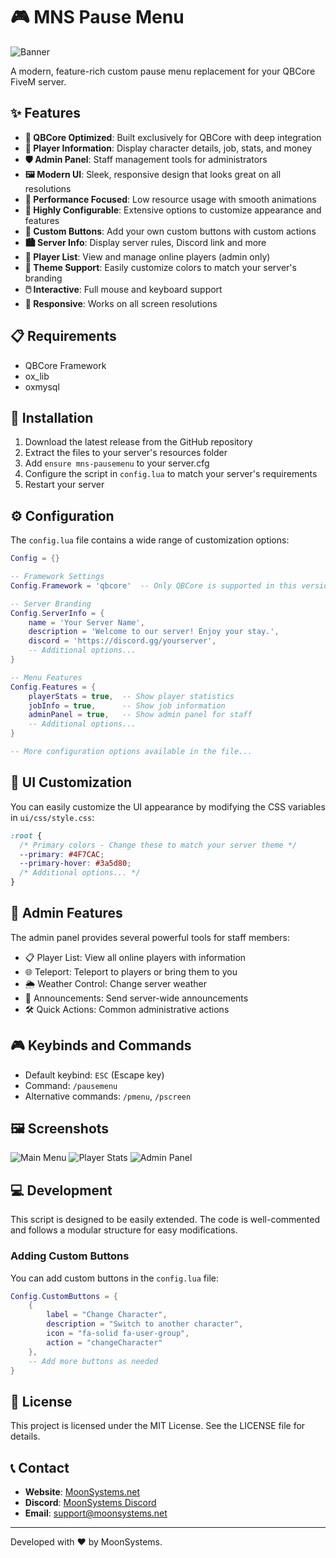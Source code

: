 # 🎮 MNS Pause Menu

![Banner](https://github.com/yourusername/mns-pausemenu/raw/main/preview.png)

A modern, feature-rich custom pause menu replacement for your QBCore FiveM server.

## ✨ Features

- **🎯 QBCore Optimized**: Built exclusively for QBCore with deep integration
- **👤 Player Information**: Display character details, job, stats, and money
- **🛡️ Admin Panel**: Staff management tools for administrators
- **🖼️ Modern UI**: Sleek, responsive design that looks great on all resolutions
- **🚀 Performance Focused**: Low resource usage with smooth animations
- **🔧 Highly Configurable**: Extensive options to customize appearance and features
- **🧩 Custom Buttons**: Add your own custom buttons with custom actions
- **🏙️ Server Info**: Display server rules, Discord link and more
- **👥 Player List**: View and manage online players (admin only)
- **🎨 Theme Support**: Easily customize colors to match your server's branding
- **🖱️ Interactive**: Full mouse and keyboard support
- **📱 Responsive**: Works on all screen resolutions

## 📋 Requirements

- QBCore Framework
- ox_lib
- oxmysql

## 🔧 Installation

1. Download the latest release from the GitHub repository
2. Extract the files to your server's resources folder
3. Add `ensure mns-pausemenu` to your server.cfg
4. Configure the script in `config.lua` to match your server's requirements
5. Restart your server

## ⚙️ Configuration

The `config.lua` file contains a wide range of customization options:

```lua
Config = {}

-- Framework Settings
Config.Framework = 'qbcore'  -- Only QBCore is supported in this version

-- Server Branding
Config.ServerInfo = {
    name = 'Your Server Name',
    description = 'Welcome to our server! Enjoy your stay.',
    discord = 'https://discord.gg/yourserver',
    -- Additional options...
}

-- Menu Features
Config.Features = {
    playerStats = true,  -- Show player statistics
    jobInfo = true,      -- Show job information
    adminPanel = true,   -- Show admin panel for staff
    -- Additional options...
}

-- More configuration options available in the file...
```

## 📱 UI Customization

You can easily customize the UI appearance by modifying the CSS variables in `ui/css/style.css`:

```css
:root {
  /* Primary colors - Change these to match your server theme */
  --primary: #4F7CAC;
  --primary-hover: #3a5d80;
  /* Additional options... */
}
```

## 🔑 Admin Features

The admin panel provides several powerful tools for staff members:

- 📋 Player List: View all online players with information
- 🌐 Teleport: Teleport to players or bring them to you
- 🌦️ Weather Control: Change server weather
- 📢 Announcements: Send server-wide announcements
- 🛠️ Quick Actions: Common administrative actions

## 🎮 Keybinds and Commands

- Default keybind: `ESC` (Escape key)
- Command: `/pausemenu`
- Alternative commands: `/pmenu`, `/pscreen`

## 🖼️ Screenshots

![Main Menu](https://github.com/yourusername/mns-pausemenu/raw/main/screenshots/main.png)
![Player Stats](https://github.com/yourusername/mns-pausemenu/raw/main/screenshots/stats.png)
![Admin Panel](https://github.com/yourusername/mns-pausemenu/raw/main/screenshots/admin.png)

## 💻 Development

This script is designed to be easily extended. The code is well-commented and follows a modular structure for easy modifications.

### Adding Custom Buttons

You can add custom buttons in the `config.lua` file:

```lua
Config.CustomButtons = {
    {
        label = "Change Character",
        description = "Switch to another character",
        icon = "fa-solid fa-user-group",
        action = "changeCharacter"
    },
    -- Add more buttons as needed
}
```

## 📄 License

This project is licensed under the MIT License. See the LICENSE file for details.

## 📞 Contact

- **Website**: [MoonSystems.net](https://www.moonsystems.net)
- **Discord**: [MoonSystems Discord](https://discord.gg/moonsystems)
- **Email**: support@moonsystems.net

---

Developed with ❤️ by MoonSystems.
